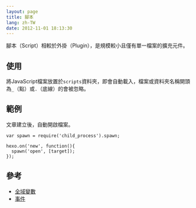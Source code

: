 ```yaml
---
layout: page
title: 腳本
lang: zh-TW
date: 2012-11-01 18:13:30
---
```


腳本（Script）相較於外掛（Plugin），是規模較小且僅有單一檔案的擴充元件。

## 使用

將JavaScript檔案放置於`scripts`資料夾，即會自動載入，檔案或資料夾名稱開頭為`_`（點）或`.`（底線）的會被忽略。

## 範例

文章建立後，自動開啟檔案。

```
var spawn = require('child_process').spawn;

hexo.on('new', function(){
  spawn('open', [target]);
});
```

## 參考

- [全域變數][1]
- [事件][2]

[1]: global_variables.html
[2]: events.html